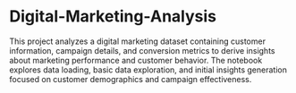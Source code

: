 # Digital-Marketing-Analysis
This project analyzes a digital marketing dataset containing customer information, campaign details, and conversion metrics to derive insights about marketing performance and customer behavior. The notebook explores data loading, basic data exploration, and initial insights generation focused on customer demographics and campaign effectiveness.
